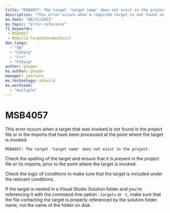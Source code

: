```yaml
---
title: "MSB4057: The target 'target name' does not exist in the project."
description: "This error occurs when a required target is not found in the project file or its imports."
ms.date: "08/15/2022"
ms.topic: "error-reference"
f1_keywords:
 - MSB4057
 - MSBuild.TargetDoesNotExist
dev_langs:
  - "VB"
  - "CSharp"
  - "C++"
  - "FSharp"
author: ghogen
ms.author: ghogen
manager: jmartens
ms.technology: msbuild
ms.workload:
  - "multiple"
---
```

# MSB4057

This error occurs when a target that was invoked is not found in the project file or in the imports that have been processed at the point where the target is invoked.

```output
MSB4057: The target 'target name' does not exist in the project.
```

Check the spelling of the target and ensure that it is present in the project file or its imports, prior to the point where the target is invoked.

Check the logic of conditions to make sure that the target is included under the relevant conditions.

If the target is nested in a Visual Studio Solution folder and you're referencing it with the command-line option `-targets` or `-t`, make sure that the file containing the target is properly referenced by the solution folder name, not the name of the folder on disk.
